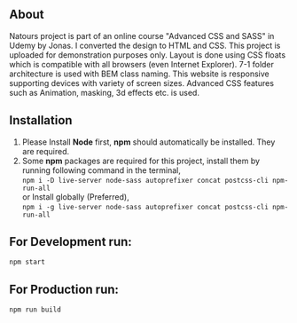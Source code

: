 ## About

Natours project is part of an online course "Advanced CSS and SASS" in Udemy by Jonas. I converted the design to HTML and CSS. This project is uploaded for demonstration purposes only.
Layout is done using CSS floats which is compatible with all browsers (even Internet Explorer). 7-1 folder architecture is used with BEM class naming. This website is responsive supporting devices with variety of screen sizes. Advanced CSS features such as Animation, masking, 3d effects etc. is used.

## Installation

1. Please Install **Node** first, **npm** should automatically be installed. They are required.
2. Some **npm** packages are required for this project, install them by running following command in the terminal, <br/>
   `npm i -D live-server node-sass autoprefixer concat postcss-cli npm-run-all`<br/>
   or Install globally (Preferred),<br/>
   `npm i -g live-server node-sass autoprefixer concat postcss-cli npm-run-all`

## For Development run:

`npm start`

## For Production run:

`npm run build`
